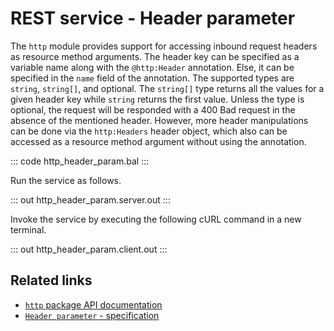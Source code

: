 # REST service - Header parameter

The `http` module provides support for accessing inbound request headers as resource method arguments. The header key can be specified as a variable name along with the `@http:Header` annotation. Else, it can be specified in the `name` field of the annotation. The supported types are `string`, `string[]`, and optional. The `string[]` type returns all the values for a given header key while `string` returns the first value. Unless the type is optional, the request will be responded with a 400 Bad request in the absence of the mentioned header. However, more header manipulations can be done via the `http:Headers` header object, which also can be accessed as a resource method argument without using the annotation.

::: code http_header_param.bal :::

Run the service as follows.

::: out http_header_param.server.out :::

Invoke the service by executing the following cURL command in a new terminal.

::: out http_header_param.client.out :::

## Related links
- [`http` package API documentation](https://lib.ballerina.io/ballerina/http/latest/)
- [`Header parameter` - specification](https://ballerina.io/spec/http/#2345-header-parameter)
